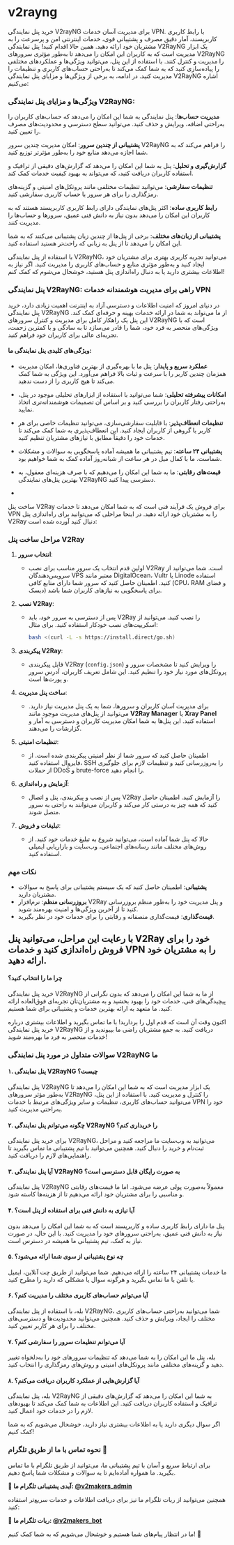 # v2rayng
خرید پنل نمایندگی V2rayNG برای مدیریت آسان خدمات VPN. با رابط کاربری کاربرپسند، آمار دقیق مصرف و پشتیبانی قوی، خدمات اینترنتی امن و پرسرعت را به مشتریان خود ارائه دهید. همین حالا اقدام کنید!
پنل نمایندگی V2RayNG یک ابزار مدیریت است که به کاربران این امکان را می‌دهد تا به‌طور مؤثری سرورهای V2RayNG را مدیریت و کنترل کنند. با استفاده از این پنل، می‌توانید ویژگی‌ها و عملکردهای مختلفی را پیاده‌سازی کنید که به شما کمک می‌کند تا به‌راحتی حساب‌های کاربری و تنظیمات را مدیریت کنید. در ادامه، به برخی از ویژگی‌ها و مزایای پنل نمایندگی V2RayNG اشاره می‌کنیم:

### ویژگی‌ها و مزایای پنل نمایندگی V2RayNG:

**مدیریت حساب‌ها**: پنل نمایندگی به شما این امکان را می‌دهد که حساب‌های کاربران را به‌راحتی اضافه، ویرایش و حذف کنید. می‌توانید سطح دسترسی و محدودیت‌های مصرف را تعیین کنید.

**پشتیبانی از چندین سرور**: امکان مدیریت چندین سرور V2RayNG را فراهم می‌کند که به شما اجازه می‌دهد منابع خود را به‌طور مؤثرتر توزیع کنید.

**گزارش‌گیری و تحلیل**: پنل به شما این امکان را می‌دهد که گزارش‌های دقیقی از ترافیک و استفاده کاربران دریافت کنید، که می‌تواند به بهبود کیفیت خدمات کمک کند.

**تنظیمات سفارشی**: می‌توانید تنظیمات مختلفی مانند پروتکل‌های امنیتی و گزینه‌های رمزگذاری را برای هر سرور یا حساب کاربری سفارشی کنید.

**رابط کاربری ساده**: اکثر پنل‌های نمایندگی دارای رابط کاربری کاربرپسند هستند که به کاربران این امکان را می‌دهد بدون نیاز به دانش فنی عمیق، سرورها و حساب‌ها را مدیریت کنند.

**پشتیبانی از زبان‌های مختلف**: برخی از پنل‌ها از چندین زبان پشتیبانی می‌کنند که به شما این امکان را می‌دهد تا از پنل به زبانی که راحت‌تر هستید استفاده کنید.

با استفاده از پنل نمایندگی V2RayNG، می‌توانید تجربه کاربری بهتری برای مشتریان خود ایجاد کنید و به‌طور مؤثری منابع و حساب‌های کاربری را مدیریت کنید. اگر نیاز به اطلاعات بیشتری دارید یا به دنبال راه‌اندازی پنل هستید، خوشحال می‌شوم که کمک کنم!
### پنل نمایندگی V2RayNG: راهی برای مدیریت هوشمندانه خدمات VPN

در دنیای امروز که امنیت اطلاعات و دسترسی آزاد به اینترنت اهمیت زیادی دارد، خرید پنل نمایندگی V2RayNG از ما می‌تواند به شما در ارائه خدمات بهینه و حرفه‌ای کمک کند. این پنل یک راهکار کامل برای مدیریت و کنترل سرورهای V2RayNG است که با ویژگی‌های منحصر به فرد خود، شما را قادر می‌سازد تا به سادگی و با کمترین زحمت، تجربه‌ای عالی برای کاربران خود فراهم کنید.

#### ویژگی‌های کلیدی پنل نمایندگی ما:

- **عملکرد سریع و پایدار**: پنل ما با بهره‌گیری از بهترین فناوری‌ها، امکان مدیریت همزمان چندین کاربر را با سرعت و ثبات بالا فراهم می‌آورد. این ویژگی به شما کمک می‌کند تا هیچ کاربری را از دست ندهید.

- **امکانات پیشرفته تحلیلی**: شما می‌توانید با استفاده از ابزارهای تحلیلی موجود در پنل، به‌راحتی رفتار کاربران را بررسی کنید و بر اساس آن تصمیمات هوشمندانه‌تری اتخاذ نمایید.

- **تنظیمات انعطاف‌پذیر**: با قابلیت سفارشی‌سازی، می‌توانید تنظیمات خاصی برای هر کاربر یا گروهی از کاربران ایجاد کنید. این انعطاف‌پذیری به شما کمک می‌کند تا خدمات خود را دقیقاً مطابق با نیازهای مشتریان تنظیم کنید.

- **پشتیبانی ۲۴ ساعته**: تیم پشتیبانی ما همیشه آماده پاسخگویی به سوالات و مشکلات شماست. ما با کمال میل در هر ساعت از شبانه‌روز آماده کمک به شما خواهیم بود.

- **قیمت‌های رقابتی**: ما به شما این امکان را می‌دهیم که با صرف هزینه‌ای معقول، به بهترین پنل‌های نمایندگی V2RayNG دسترسی پیدا کنید.
- 
ساخت پنل V2Ray برای فروش یک فرآیند فنی است که به شما امکان می‌دهد تا خدمات VPN را به مشتریان خود ارائه دهید. در اینجا مراحلی که می‌توانید برای راه‌اندازی پنل V2Ray دنبال کنید آورده شده است:

### مراحل ساخت پنل V2Ray

1. **انتخاب سرور**:
   - اولین قدم انتخاب یک سرور مناسب برای نصب V2Ray است. شما می‌توانید از سرویس‌دهندگان VPS معتبر مانند DigitalOcean، Vultr یا Linode استفاده کنید. اطمینان حاصل کنید که سرور شما دارای منابع کافی (CPU، RAM و فضای دیسک) برای پاسخگویی به نیازهای کاربران شما باشد.

2. **نصب V2Ray**:
   - پس از دسترسی به سرور خود، باید V2Ray را نصب کنید. می‌توانید از اسکریپت‌های نصب خودکار استفاده کنید. برای مثال:
     ```bash
     bash <(curl -L -s https://install.direct/go.sh)
     ```

3. **پیکربندی V2Ray**:
   - فایل پیکربندی V2Ray (`config.json`) را ویرایش کنید تا مشخصات سرور و پروتکل‌های مورد نیاز خود را تنظیم کنید. این شامل تعریف کاربران، آدرس سرور و پورت‌ها است.

4. **ساخت پنل مدیریت**:
   - برای مدیریت آسان کاربران و سرورها، شما به یک پنل مدیریت نیاز دارید. می‌توانید از پنل‌های مدیریت موجود مانند **V2Ray Manager** یا **Xray Panel** استفاده کنید. این پنل‌ها به شما امکان مدیریت کاربران و دسترسی به آمار و گزارشات را می‌دهند.

5. **تنظیمات امنیتی**:
   - اطمینان حاصل کنید که سرور شما از نظر امنیتی پیکربندی شده است. از فایروال استفاده کنید، SSH را به‌روزرسانی کنید و تنظیمات لازم برای جلوگیری از حملات DDoS و brute-force را انجام دهید.

6. **آزمایش و راه‌اندازی**:
   - پس از نصب و پیکربندی، پنل و اتصال V2Ray را آزمایش کنید. اطمینان حاصل کنید که همه چیز به درستی کار می‌کند و کاربران می‌توانند به راحتی به سرور متصل شوند.

7. **تبلیغات و فروش**:
   - حالا که پنل شما آماده است، می‌توانید شروع به تبلیغ خدمات خود کنید. از روش‌های مختلف مانند رسانه‌های اجتماعی، وب‌سایت و بازاریابی ایمیلی استفاده کنید.

### نکات مهم
- **پشتیبانی**: اطمینان حاصل کنید که یک سیستم پشتیبانی برای پاسخ به سوالات مشتریان دارید.
- **بروزرسانی منظم**: نرم‌افزار V2Ray و پنل مدیریت خود را به‌طور منظم بروزرسانی کنید تا از آخرین ویژگی‌ها و امنیت بهره‌مند شوید.
- **قیمت‌گذاری**: قیمت‌گذاری منصفانه و رقابتی را برای خدمات خود در نظر بگیرید.

با رعایت این مراحل، می‌توانید پنل V2Ray خود را برای فروش راه‌اندازی کنید و خدمات VPN را به مشتریان خود ارائه دهید.
----

#### چرا ما را انتخاب کنید؟

خرید پنل نمایندگی V2RayNG از ما به شما این امکان را می‌دهد که بدون نگرانی از پیچیدگی‌های فنی، خدمات خود را بهبود بخشید و به مشتریان‌تان تجربه‌ای فوق‌العاده ارائه کنید. ما متعهد به ارائه بهترین خدمات و پشتیبانی برای شما هستیم.

اکنون وقت آن است که قدم اول را بردارید! با ما تماس بگیرید و اطلاعات بیشتری درباره خرید پنل نمایندگی V2RayNG دریافت کنید. به جمع مشتریان راضی ما بپیوندید و از خدمات منحصر به فرد ما بهره‌مند شوید!
### سوالات متداول در مورد پنل نمایندگی V2RayNG ما

#### ۱. پنل نمایندگی V2RayNG چیست؟
پنل نمایندگی V2RayNG یک ابزار مدیریت است که به شما این امکان را می‌دهد تا به‌طور مؤثر سرورهای V2RayNG را کنترل و مدیریت کنید. با استفاده از این پنل، می‌توانید حساب‌های کاربری، تنظیمات و سایر ویژگی‌های مرتبط با خدمات VPN خود را به‌راحتی مدیریت کنید.

#### ۲. چگونه می‌توانم پنل نمایندگی V2RayNG را خریداری کنم؟
برای خرید پنل نمایندگی V2RayNG، می‌توانید به وب‌سایت ما مراجعه کنید و مراحل ثبت‌نام و خرید را دنبال کنید. همچنین می‌توانید با تیم پشتیبانی ما تماس بگیرید تا راهنمایی‌های لازم را دریافت کنید.

#### ۳. آیا پنل نمایندگی V2RayNG به صورت رایگان قابل دسترسی است؟
پنل نمایندگی V2RayNG معمولاً به‌صورت پولی عرضه می‌شود. اما ما قیمت‌های رقابتی و مناسبی را برای مشتریان خود ارائه می‌دهیم تا از هزینه‌ها کاسته شود.

#### ۴. آیا نیازی به دانش فنی برای استفاده از پنل است؟
پنل ما دارای رابط کاربری ساده و کاربرپسند است که به شما این امکان را می‌دهد بدون نیاز به دانش فنی عمیق، به‌راحتی سرورهای خود را مدیریت کنید. با این حال، در صورت نیاز به کمک، تیم پشتیبانی ما همیشه در دسترس است.

#### ۵. چه نوع پشتیبانی از سوی شما ارائه می‌شود؟
ما خدمات پشتیبانی ۲۴ ساعته را ارائه می‌دهیم. شما می‌توانید از طریق چت آنلاین، ایمیل یا تلفن با ما تماس بگیرید و هرگونه سوال یا مشکلی که دارید را مطرح کنید.

#### ۶. آیا می‌توانم حساب‌های کاربری مختلف را مدیریت کنم؟
بله، با استفاده از پنل نمایندگی V2RayNG، شما می‌توانید به‌راحتی حساب‌های کاربری مختلف را ایجاد، ویرایش و حذف کنید. همچنین می‌توانید محدودیت‌ها و دسترسی‌های مختلف را برای هر کاربر تعیین کنید.

#### ۷. آیا می‌توانم تنظیمات سرور را سفارشی کنم؟
بله، پنل ما این امکان را به شما می‌دهد که تنظیمات سرورهای خود را به‌دلخواه تغییر دهید و گزینه‌های مختلفی مانند پروتکل‌های امنیتی و روش‌های رمزگذاری را انتخاب کنید.

#### ۸. آیا گزارش‌هایی از عملکرد کاربران دریافت می‌کنم؟
بله، پنل نمایندگی V2RayNG به شما این امکان را می‌دهد که گزارش‌های دقیقی از ترافیک و استفاده کاربران دریافت کنید. این اطلاعات به شما کمک می‌کند تا بهبودهای لازم را در خدمات خود اعمال کنید.

اگر سوال دیگری دارید یا به اطلاعات بیشتری نیاز دارید، خوشحال می‌شویم که به شما کمک کنیم!

### نحوه تماس با ما از طریق تلگرام 📱

برای ارتباط سریع و آسان با تیم پشتیبانی ما، می‌توانید از طریق تلگرام با ما تماس بگیرید. ما همواره آماده‌ایم تا به سوالات و مشکلات شما پاسخ دهیم.

**💬 آیدی پشتیبانی تلگرام ما: [@v2makers_admin](https://t.me/v2makers_admin)**

همچنین می‌توانید از ربات تلگرام ما نیز برای دریافت اطلاعات و خدمات سریع‌تر استفاده کنید:

**🤖 ربات تلگرام ما: [@v2makers_bot](https://t.me/v2makers_bot)**

ما در انتظار پیام‌های شما هستیم و خوشحال می‌شویم که به شما کمک کنیم! 🌟
